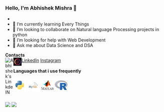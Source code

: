 ### Hello, I'm Abhishek Mishra 👋
<!--<img src ="https://github.com/abhishekmishra25/abhishekmishra25/blob/main/_CHI5204-01.jpeg.jpg">-->
<!--- 🔭 I’m currently working on Optical Character Recognition-->
- <!--<img src="https://komarev.com/ghpvc/?username=abhishekmishra25" alt="Visitor Count" />-->
- 🌱 I’m currently learning Every Things
- 👯 I’m looking to collaborate on Natural language Processing projects in python
- 🤔 I’m looking for help with Web Development
- 💬 Ask me about Data Science and DSA

<!---- 😄 Pronouns: ...
- ⚡ Fun fact: ...
-->

**Contacts**
<br>
<img align="left" alt="Abhishek's LinkdeIN" width="26px" src="https://image.flaticon.com/icons/png/512/174/174857.png"/> <a href="https://www.linkedin.com/in/abhishek-mishra-ba30921b0/">LinkedIn</a>
<img align="left" alt="Abhishek's Insta" width="26px" src="https://github.com/abhishekmishra25/abhishekmishra25/blob/main/download.jpg"/> <a href="https://www.instagram.com/i_am_abhishek_602/">Instagram</a>
<br><br>
**Languages that i use frequently**  
<br>
<code><img height="40" src="https://raw.githubusercontent.com/github/explore/80688e429a7d4ef2fca1e82350fe8e3517d3494d/topics/python/python.png"></code>
<code><img height="40" src="https://raw.githubusercontent.com/github/explore/80688e429a7d4ef2fca1e82350fe8e3517d3494d/topics/mysql/mysql.png"></code>
<code><img height="40" src="https://raw.githubusercontent.com/github/explore/80688e429a7d4ef2fca1e82350fe8e3517d3494d/topics/matlab/matlab.png"></code>
<code><img height="40" src="https://raw.githubusercontent.com/github/explore/80688e429a7d4ef2fca1e82350fe8e3517d3494d/topics/r/r.png"></code>
<br>
<br>


<img src="https://github-readme-stats.vercel.app/api?username=abhishekmishra25&&show_icons=true&title_color=ffffff&icon_color=bb2acf&text_color=daf7dc&bg_color=151515">
<img src ="https://github-readme-stats.vercel.app/api/top-langs/?username=abhishekmishra25">
